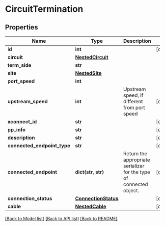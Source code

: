 # CircuitTermination

## Properties
Name | Type | Description | Notes
------------ | ------------- | ------------- | -------------
**id** | **int** |  | [optional] 
**circuit** | [**NestedCircuit**](NestedCircuit.md) |  | 
**term_side** | **str** |  | 
**site** | [**NestedSite**](NestedSite.md) |  | 
**port_speed** | **int** |  | 
**upstream_speed** | **int** | Upstream speed, if different from port speed | [optional] 
**xconnect_id** | **str** |  | [optional] 
**pp_info** | **str** |  | [optional] 
**description** | **str** |  | [optional] 
**connected_endpoint_type** | **str** |  | [optional] 
**connected_endpoint** | **dict(str, str)** |          Return the appropriate serializer for the type of connected object.          | [optional] 
**connection_status** | [**ConnectionStatus**](ConnectionStatus.md) |  | [optional] 
**cable** | [**NestedCable**](NestedCable.md) |  | [optional] 

[[Back to Model list]](../README.md#documentation-for-models) [[Back to API list]](../README.md#documentation-for-api-endpoints) [[Back to README]](../README.md)


